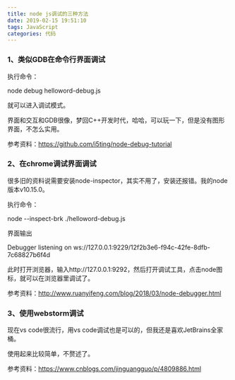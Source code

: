 ```yaml
---
title: node js调试的三种方法
date: 2019-02-15 19:51:10
tags: JavaScript
categories: 代码
---
```

### 1、类似GDB在命令行界面调试
执行命令：

node debug helloword-debug.js

就可以进入调试模式。

界面和交互和GDB很像，梦回C++开发时代，哈哈，可以玩一下，但是没有图形界面，不怎么实用。

参考资料：https://github.com/i5ting/node-debug-tutorial

### 2、在chrome调试界面调试
很多旧的资料说需要安装node-inspector，其实不用了，安装还报错。我的node版本v10.15.0。

执行命令：

node --inspect-brk ./helloword-debug.js

界面输出

Debugger listening on ws://127.0.0.1:9229/12f2b3e6-f94c-42fe-8dfb-
7c68827b6f4d

此时打开浏览器，输入http://127.0.0.1:9292，然后打开调试工具，点击node图标，就可以在浏览器里调试了。

参考资料：http://www.ruanyifeng.com/blog/2018/03/node-debugger.html

### 3、使用webstorm调试
现在vs code很流行，用vs code调试也是可以的，但我还是喜欢JetBrains全家桶。

使用起来比较简单，不赘述了。

参考资料：https://www.cnblogs.com/jinguangguo/p/4809886.html
